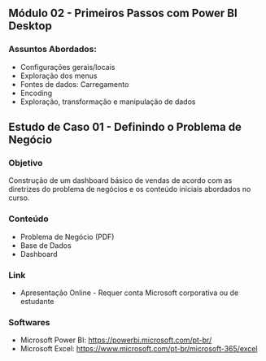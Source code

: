 ﻿
## Módulo 02 - Primeiros Passos com Power BI Desktop

### Assuntos Abordados:
- Configurações gerais/locais
- Exploração dos menus
- Fontes de dados: Carregamento
- Encoding
- Exploração, transformação e manipulação de dados

## Estudo de Caso 01 - Definindo o Problema de Negócio

### Objetivo

Construção de um dashboard básico de vendas de acordo com as diretrizes do problema de negócios e os conteúdo iniciais abordados no curso.

### Conteúdo
- Problema de Negócio (PDF)
- Base de Dados
- Dashboard

### Link
- Apresentação Online - Requer conta Microsoft corporativa ou de estudante

### Softwares
- Microsoft Power BI: https://powerbi.microsoft.com/pt-br/
- Microsoft Excel: https://www.microsoft.com/pt-br/microsoft-365/excel
